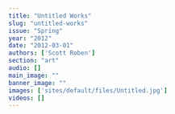 ```yaml
---
title: "Untitled Works"
slug: "untitled-works"
issue: "Spring"
year: "2012"
date: "2012-03-01"
authors: ['Scott Roben']
section: "art"
audio: []
main_image: ""
banner_image: ""
images: ['sites/default/files/Untitled.jpg']
videos: []
---
```

